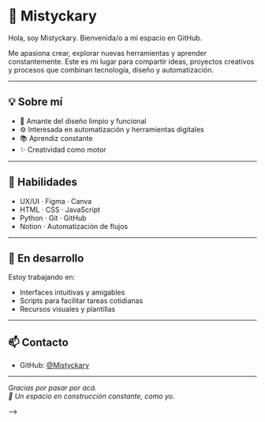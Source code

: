 # 🌷 Mistyckary

Hola, soy Mistyckary. Bienvenida/o a mi espacio en GitHub.

Me apasiona crear, explorar nuevas herramientas y aprender constantemente. Este es mi lugar para compartir ideas, proyectos creativos y procesos que combinan tecnología, diseño y automatización.

---

## 💡 Sobre mí

- 🎨 Amante del diseño limpio y funcional
- ⚙️ Interesada en automatización y herramientas digitales
- 📚 Aprendiz constante
- ✨ Creatividad como motor

---

## 🔧 Habilidades

- UX/UI · Figma · Canva
- HTML · CSS · JavaScript
- Python · Git · GitHub
- Notion · Automatización de flujos

---

## 🌱 En desarrollo

Estoy trabajando en:

- Interfaces intuitivas y amigables
- Scripts para facilitar tareas cotidianas
- Recursos visuales y plantillas

---

## 📫 Contacto

- GitHub: [@Mistyckary](https://github.com/Mistyckary)

---

_Gracias por pasar por acá._  
_🌸 Un espacio en construcción constante, como yo._

-->
